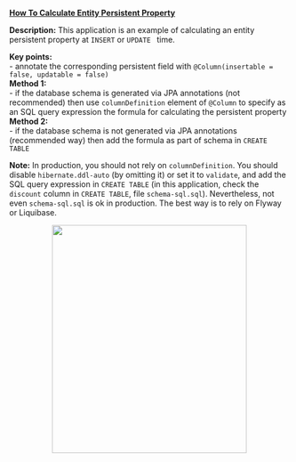 **[How To Calculate Entity Persistent Property](https://github.com/AnghelLeonard/Hibernate-SpringBoot/tree/master/HibernateSpringBootCalculateProperty)**
 
**Description:** This application is an example of calculating an entity persistent property at `INSERT` or `UPDATE ` time. 

**Key points:**\
     - annotate the corresponding persistent field with `@Column(insertable = false, updatable = false)`\
**Method 1:**\
     - if the database schema is generated via JPA annotations (not recommended) then use `columnDefinition` element of `@Column` to specify as an SQL query expression the formula for calculating the persistent property\
**Method 2:**\
     - if the database schema is not generated via JPA annotations (recommended way) then add the formula as part of schema in `CREATE TABLE`
     
**Note:** In production, you should not rely on `columnDefinition`. You should disable `hibernate.ddl-auto` (by omitting it) or set it to `validate`, and add the SQL query expression in `CREATE TABLE` (in this application, check the `discount` column in `CREATE TABLE`, file `schema-sql.sql`). Nevertheless, not even `schema-sql.sql` is ok in production. The best way is to rely on Flyway or Liquibase.
         
<a href="https://leanpub.com/java-persistence-performance-illustrated-guide"><p align="center"><img src="https://github.com/AnghelLeonard/Hibernate-SpringBoot/blob/master/Java%20Persistence%20Performance%20Illustrated%20Guide.jpg" height="410" width="350"/></p></a>
